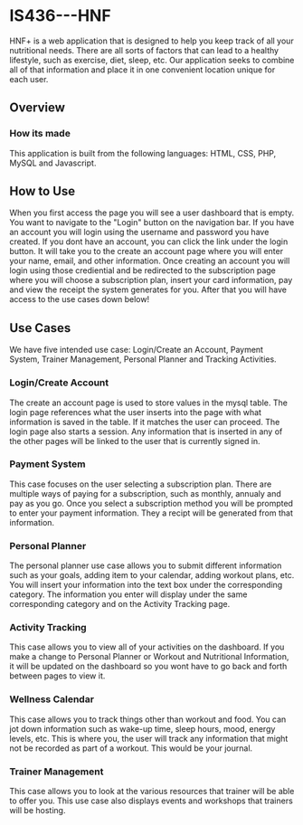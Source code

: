 # IS436---HNF
HNF+ is a web application that is designed to help you keep track of all your nutritional needs. There are all sorts of factors that can lead to a healthy lifestyle, such as exercise, diet, sleep, etc. Our application seeks to combine all of that information and place it in one convenient location unique for each user. 
<br />


## Overview

### How its made
 This application is built from the following languages: HTML, CSS, PHP, MySQL and Javascript. 
## How to Use
When you first access the page you will see a user dashboard that is empty. You want to navigate to the "Login" button on the navigation bar. If you have an account you will login using the username and password you have created. If you dont have an account, you can click the link under the login button. It will take you to the create an account page where you will enter your name, email, and other information. Once creating an account you will login using those crediential and be redirected to the subscription page where you will choose a subscription plan, insert your card information, pay and view the receipt the system generates for you. After that you will have access to the use cases down below!
## Use Cases
We have five intended use case: Login/Create an Account, Payment System, Trainer Management, Personal Planner and Tracking Activities.  

### Login/Create Account
The create an account page is used to store values in the mysql table. The login page references what the user inserts into the page with what information is saved in the table. If it matches the user can proceed. The login page also starts a session. Any information that is inserted in any of the other pages will be linked to the user that is currently signed in. 
### Payment System
This case focuses on the user selecting a subscription plan. There are multiple ways of paying for a subscription, such as monthly, annualy and pay as you go. Once you select a subscription method you will be prompted to enter your payment information. They a recipt will be generated from that information. 
### Personal Planner
The personal planner use case allows you to submit different information such as your goals, adding item to your calendar, adding workout plans, etc. You will insert your information into the text box under the corresponding category. The information you enter will display under the same corresponding category and on the Activity Tracking page.
### Activity Tracking
This case allows you to view all of your activities on the dashboard. If you make a change to Personal Planner or Workout and Nutritional Information, it will be updated on the dashboard so you wont have to go back and forth between pages to view it. 

### Wellness Calendar
This case allows you to track things other than workout and food. You can jot down information such as wake-up time, sleep hours, mood, energy levels, etc. This is where you, the user will track any information that might not be recorded as part of a workout. This would be your journal. 

### Trainer Management
This case allows you to look at the various resources that trainer will be able to offer you. This use case also displays events and workshops that trainers will be hosting. 
